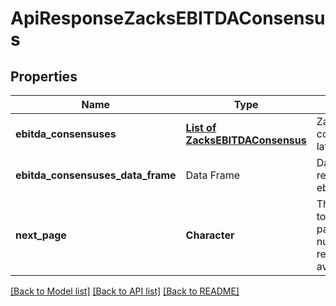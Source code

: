 # ApiResponseZacksEBITDAConsensus

[//]: # (CLASS:IntrinioSDK::ApiResponseZacksEBITDAConsensus)

[//]: # (KIND:object)

## Properties

[//]: # (START_DEFINITION)

Name | Type | Description
------------ | ------------- | -------------
**ebitda_consensuses** | [**List of ZacksEBITDAConsensus**](ZacksEBITDAConsensus.md) | Zacks target price consensuses for the latest date &nbsp;
**ebitda_consensuses_data_frame** | Data Frame | Data frame representation of ebitda_consensuses
**next_page** | **Character** | The token required to request the next page of the data. If null, no further results are available. &nbsp;

[//]: # (END_DEFINITION)


[//]: # (CONTAINED_CLASS:IntrinioSDK::ZacksEBITDAConsensus)


[[Back to Model list]](../README.md#documentation-for-models) [[Back to API list]](../README.md#documentation-for-api-endpoints) [[Back to README]](../README.md)


